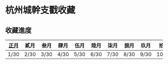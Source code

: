 # 杭州城幹支戳收藏

## 收藏進度

| [正月](01-zhengyue.md) | 貳月 | 叁月 | 肆月 | 伍月 | 陸月 | 柒月 | 捌月 | 玖月 | 拾月 | 冬月 | 臘月 |
| --- | --- | --- | --- | --- | --- | --- | --- | --- | --- | --- | --- |
| 1/30 | 2/30 | 3/30 | 4/30 | 5/30 | 6/30 | 7/30 | 8/30 | 9/30 | 10/30 | 11/30 | 12/30 |

